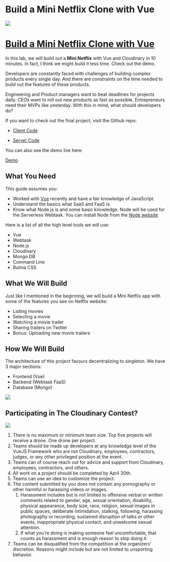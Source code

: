 # Build a Mini Netflix Clone with Vue

![](https://res.cloudinary.com/christekh/image/upload/v1521713473/Screen_Shot_2018-03-22_at_11.10.14_AM_siu88b.png)


# [Build a Mini Netflix Clone with Vue](https://cloudinary.gitbooks.io/build-a-mini-netflix-clone-with-vue/content/)

In this lab, we will build out a **Mini Netflix** with Vue and Cloudinary in 10 minutes. In fact, I think we might build it less time. Check out the demo.

Developers are constantly faced with challenges of building complex products every single day. And there are constraints on the time needed to build out the features of these products.

Engineering and Product managers want to beat deadlines for projects daily. CEOs want to roll out new products as fast as possible. Entrepreneurs need their MVPs like yesterday. With this in mind, what should developers do?

If you want to check out the final project, visit the Github repo:

* [Client Code](https://github.com/cloudinary-developers/vue-mini-netflix-demo)

* [Server Code](https://github.com/cloudinary-developers/vue-mini-netflix-demo-server)

You can also see the demo live here:

[Demo](https://vue-miniflix.herokuapp.com)

## What You Need

This guide assumes you:

* Worked with [Vue](https://vuejs.org/) recently and have a fair knowledge of JavaScript.
* Understand the basics what SaaS and FaaS is.
* Know what Node.js is and some basic knowledge. Node will be used for the Serverless Webtask. You can install Node from the [Node website](https://nodejs.org/en/)

Here is a list of all the high level tools we will use:

- Vue
- Webtask
- Node.js
- Cloudinary
- Mongo DB
- Command Line
- Bulma CSS

## What We Will Build

Just like I mentioned in the beginning, we will build a Mini Netflix app with some of the features you see on Netflix website:

- Listing movies
- Selecting a movie
- Watching a movie trailer
- Sharing trailers on Twitter
- Bonus: Uploading new movie trailers

## How We Will Build

The architecture of this project favours decentralizing to singleton. We have 3 major sections:

- Frontend (Vue)
- Backend (Webtask FaaS)
- Database (Mongo)

![](https://res.cloudinary.com/christekh/image/upload/v1521714212/Group_uzxrb7.png)

## Participating in The Cloudinary Contest?

![](https://res.cloudinary.com/christekh/image/upload/v1521714413/VueJS_Contest_image_xihzzm.png)

1. There is no maximum or minimum team size. Top five projects will receive a drone. One drone per project.
2. Teams should be made up developers at any knowledge level of the VueJS Framework who are not Cloudinary, employees, contractors, judges, or any other privileged position at the event.
3. Teams can of course reach out for advice and support from Cloudinary, employees, contractors, and others.
4. All work on a project should be completed by April 30th.
5. Teams can use an idea to customize the project.
6. The content submitted by you does not contain any pornography or other harmful or harassing videos or images.
    1. Harassment includes but is not limited to offensive verbal or written comments related to gender, age, sexual orientation, disability, physical appearance, body size, race, religion, sexual images in public spaces, deliberate intimidation, stalking, following, harassing photography or recording, sustained disruption of talks or other events, inappropriate physical contact, and unwelcome sexual attention. 
    2. If what you’re doing is making someone feel uncomfortable, that counts as harassment and is enough reason to stop doing it.
7. Teams can be disqualified from the competition at the organizers' discretion. Reasons might include but are not limited to unsporting behavior.